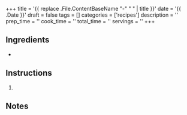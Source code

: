+++
title = '{{ replace .File.ContentBaseName "-" " " | title }}'
date = '{{ .Date }}'
draft = false
tags = []
categories = ['recipes']
description = ''
prep_time = ''
cook_time = ''
total_time = ''
servings = ''
+++

## Ingredients

* 

## Instructions

1. 

## Notes

